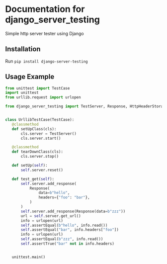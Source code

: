# Documentation for django_server_testing

Simple http server tester using Django


## Installation

Run `pip install django-server-testing`


## Usage Example

```python
from unittest import TestCase
import unittest
from urllib.request import urlopen

from django_server_testing import TestServer, Response, HttpHeaderStorage


class UrllibTestCase(TestCase):
   @classmethod
   def setUpClass(cls):
       cls.server = TestServer()
       cls.server.start()

   @classmethod
   def tearDownClass(cls):
       cls.server.stop()

   def setUp(self):
       self.server.reset()

   def test_get(self):
       self.server.add_response(
           Response(
               data=b"hello",
               headers={"foo": "bar"},
           )
       )
       self.server.add_response(Response(data=b"zzz"))
       url = self.server.get_url()
       info = urlopen(url)
       self.assertEqual(b"hello", info.read())
       self.assertEqual("bar", info.headers["foo"])
       info = urlopen(url)
       self.assertEqual(b"zzz", info.read())
       self.assertTrue("bar" not in info.headers)


   unittest.main()
```
